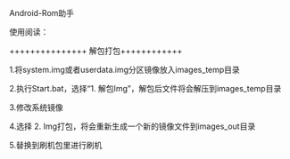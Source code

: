 Android-Rom助手

使用阅读：

+++++++++++++++ 解包打包++++++++++++

1.将system.img或者userdata.img分区镜像放入images_temp目录

2.执行Start.bat，选择“1. 解包Img”，解包后文件将会解压到images_temp目录

3.修改系统镜像

4.选择 2. Img打包，将会重新生成一个新的镜像文件到images_out目录

5.替换到刷机包里进行刷机
